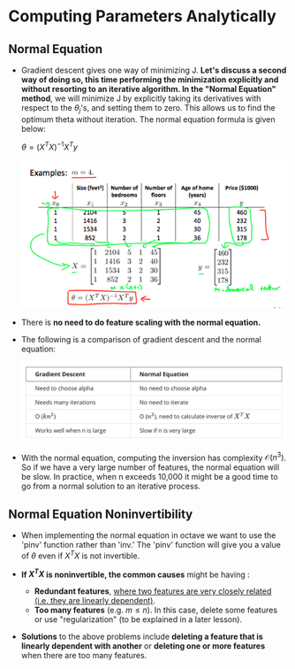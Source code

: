# Computing Parameters Analytically

## Normal Equation


* Gradient descent gives one way of minimizing J. **Let's discuss a second way of doing so, this time performing the minimization explicitly and without resorting to an iterative algorithm. In the "Normal Equation" method**, we will minimize J by explicitly taking its derivatives with respect to the $\theta_j$'s, and setting them to zero. This allows us to find the optimum theta without iteration. The normal equation formula is given below:
	
    $\theta = (X^TX)^{-1}X^Ty$
    
 
 	<img src = "./img/7.png" width=700>
 
 
* There is **no need to do feature scaling with the normal equation.**

* The following is a comparison of gradient descent and the normal equation:

	 <img src = "./img/8.png" width=700>
     

* With the normal equation, computing the inversion has complexity $\mathcal{O}(n^3)$. So if we have a very large number of features, the normal equation will be slow. In practice, when n exceeds 10,000 it might be a good time to go from a normal solution to an iterative process.


## Normal Equation Noninvertibility
* When implementing the normal equation in octave we want to use the 'pinv' function rather than 'inv.' The 'pinv' function will give you a value of $\theta$ even if $X^TX$ is not invertible.

* **If $X^TX$ is noninvertible, the common causes** might be having :

	* **Redundant features**, <u>where two features are very closely related (i.e. they are linearly dependent)</u>.
	* **Too many features** (e.g. $m \leq n$). In this case, delete some features or use "regularization" (to be explained in a later lesson).

* **Solutions** to the above problems include **deleting a feature that is linearly dependent with another** or **deleting one or more features** when there are too many features.